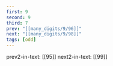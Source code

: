 ```yaml
---
first: 9
second: 9
third: 7
prev: "[[many_digits/9/96]]"
next: "[[many_digits/9/98]]"
tags: [odd]
---
```

prev2-in-text: [[95]]
next2-in-text: [[99]]
